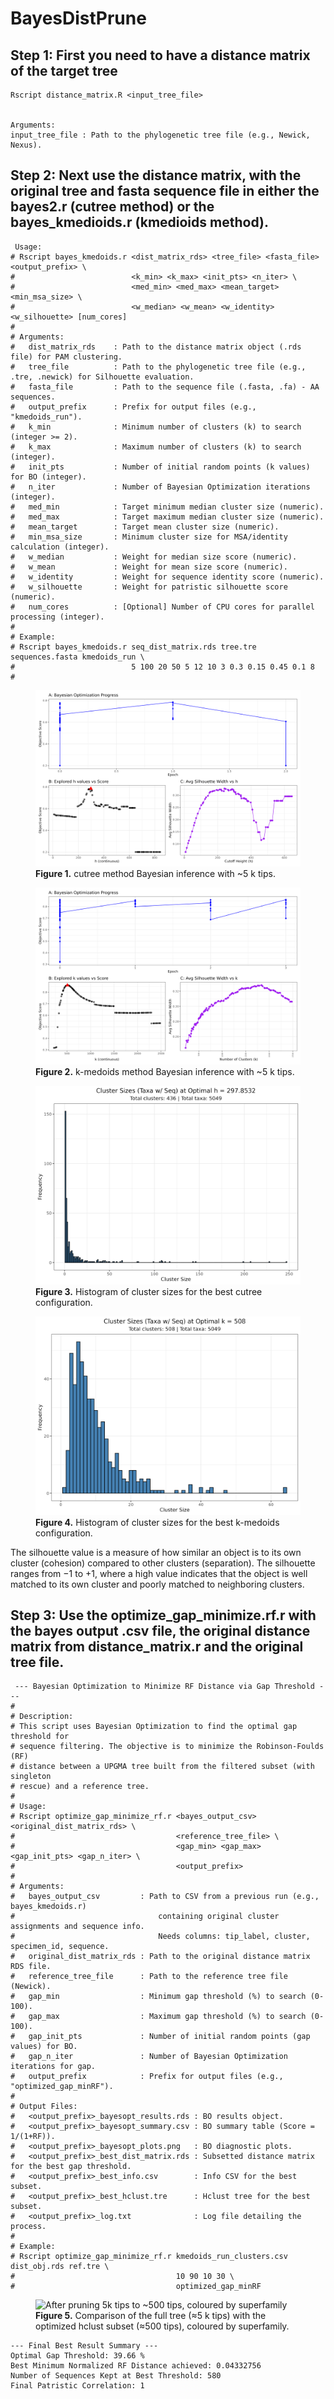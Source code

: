 # BayesDistPrune

## Step 1: First you need to have a distance matrix of the target tree


```
Rscript distance_matrix.R <input_tree_file>


Arguments:
input_tree_file : Path to the phylogenetic tree file (e.g., Newick, Nexus).

```

## Step 2: Next use the distance matrix, with the original tree and fasta sequence file in either the bayes2.r (cutree method) or the bayes_kmedioids.r (kmedioids method).

```
 Usage:
# Rscript bayes_kmedoids.r <dist_matrix_rds> <tree_file> <fasta_file> <output_prefix> \
#                          <k_min> <k_max> <init_pts> <n_iter> \
#                          <med_min> <med_max> <mean_target> <min_msa_size> \
#                          <w_median> <w_mean> <w_identity> <w_silhouette> [num_cores]
#
# Arguments:
#   dist_matrix_rds    : Path to the distance matrix object (.rds file) for PAM clustering.
#   tree_file          : Path to the phylogenetic tree file (e.g., .tre, .newick) for Silhouette evaluation.
#   fasta_file         : Path to the sequence file (.fasta, .fa) - AA sequences.
#   output_prefix      : Prefix for output files (e.g., "kmedoids_run").
#   k_min              : Minimum number of clusters (k) to search (integer >= 2).
#   k_max              : Maximum number of clusters (k) to search (integer).
#   init_pts           : Number of initial random points (k values) for BO (integer).
#   n_iter             : Number of Bayesian Optimization iterations (integer).
#   med_min            : Target minimum median cluster size (numeric).
#   med_max            : Target maximum median cluster size (numeric).
#   mean_target        : Target mean cluster size (numeric).
#   min_msa_size       : Minimum cluster size for MSA/identity calculation (integer).
#   w_median           : Weight for median size score (numeric).
#   w_mean             : Weight for mean size score (numeric).
#   w_identity         : Weight for sequence identity score (numeric).
#   w_silhouette       : Weight for patristic silhouette score (numeric).
#   num_cores          : [Optional] Number of CPU cores for parallel processing (integer).
#
# Example:
# Rscript bayes_kmedoids.r seq_dist_matrix.rds tree.tre sequences.fasta kmedoids_run \
#                          5 100 20 50 5 12 10 3 0.3 0.15 0.45 0.1 8
#
```

<!-- cutree method Bayesian inference with ~5k tips -->
<figure>
  <img src="Figures/hcut_run_size_identity_bayesopt_combined_plots.png"
       alt="cutree method Bayesian inference with ~5k tips">
  <figcaption><strong>Figure&nbsp;1.</strong> cutree method Bayesian inference with ~5 k tips.</figcaption>
</figure>

<!-- k-medoids method Bayesian inference with ~5k tips -->
<figure>
  <img src="Figures/kmedoids_run_size_identity_bayesopt_combined_plots.png"
       alt="k-medoids method Bayesian inference with ~5k tips">
  <figcaption><strong>Figure&nbsp;2.</strong> k-medoids method Bayesian inference with ~5 k tips.</figcaption>
</figure>

<!-- cutree method histogram -->
<figure>
  <img src="Figures/hcut_run_size_identity_best_h297.8532_histogram.png"
       alt="cutree method histogram">
  <figcaption><strong>Figure&nbsp;3.</strong> Histogram of cluster sizes for the best cutree configuration.</figcaption>
</figure>

<!-- k-medoids method histogram -->
<figure>
  <img src="Figures/kmedoids_run_size_identity_best_k508_histogram.png"
       alt="k-medoids method histogram">
  <figcaption><strong>Figure&nbsp;4.</strong> Histogram of cluster sizes for the best k-medoids configuration.</figcaption>
</figure>



The silhouette value is a measure of how similar an object is to its own cluster (cohesion) compared to other clusters (separation). The silhouette ranges from −1 to +1, where a high value indicates that the object is well matched to its own cluster and poorly matched to neighboring clusters.


## Step 3: Use the optimize_gap_minimize.rf.r with the bayes output .csv file, the original distance matrix from distance_matrix.r and the original tree file.

```
 --- Bayesian Optimization to Minimize RF Distance via Gap Threshold ---
#
# Description:
# This script uses Bayesian Optimization to find the optimal gap threshold for
# sequence filtering. The objective is to minimize the Robinson-Foulds (RF)
# distance between a UPGMA tree built from the filtered subset (with singleton
# rescue) and a reference tree.
#
# Usage:
# Rscript optimize_gap_minimize_rf.r <bayes_output_csv> <original_dist_matrix_rds> \
#                                    <reference_tree_file> \
#                                    <gap_min> <gap_max> <gap_init_pts> <gap_n_iter> \
#                                    <output_prefix>
#
# Arguments:
#   bayes_output_csv         : Path to CSV from a previous run (e.g., bayes_kmedoids.r)
#                                containing original cluster assignments and sequence info.
#                                Needs columns: tip_label, cluster, specimen_id, sequence.
#   original_dist_matrix_rds : Path to the original distance matrix RDS file.
#   reference_tree_file      : Path to the reference tree file (Newick).
#   gap_min                  : Minimum gap threshold (%) to search (0-100).
#   gap_max                  : Maximum gap threshold (%) to search (0-100).
#   gap_init_pts             : Number of initial random points (gap values) for BO.
#   gap_n_iter               : Number of Bayesian Optimization iterations for gap.
#   output_prefix            : Prefix for output files (e.g., "optimized_gap_minRF").
#
# Output Files:
#   <output_prefix>_bayesopt_results.rds : BO results object.
#   <output_prefix>_bayesopt_summary.csv : BO summary table (Score = 1/(1+RF)).
#   <output_prefix>_bayesopt_plots.png   : BO diagnostic plots.
#   <output_prefix>_best_dist_matrix.rds : Subsetted distance matrix for the best gap threshold.
#   <output_prefix>_best_info.csv        : Info CSV for the best subset.
#   <output_prefix>_best_hclust.tre      : Hclust tree for the best subset.
#   <output_prefix>_log.txt              : Log file detailing the process.
#
# Example:
# Rscript optimize_gap_minimize_rf.r kmedoids_run_clusters.csv dist_obj.rds ref.tre \
#                                    10 90 10 30 \
#                                    optimized_gap_minRF
```


<!-- Full vs. optimized hclust comparison -->
<figure>
  <img src="Figures/optimized_gap_minRF_full_vs_optimized_hclust_plot.png"
       alt="After pruning 5k tips to ~500 tips, coloured by superfamily">
  <figcaption><strong>Figure&nbsp;5.</strong> Comparison of the full tree (≈5 k tips) with the optimized hclust subset (≈500 tips), coloured by superfamily.</figcaption>
</figure>

```
--- Final Best Result Summary ---
Optimal Gap Threshold: 39.66 %
Best Minimum Normalized RF Distance achieved: 0.04332756
Number of Sequences Kept at Best Threshold: 580
Final Patristic Correlation: 1

```
